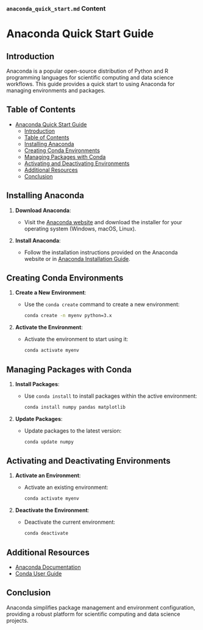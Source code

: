 ### `anaconda_quick_start.md` Content


# Anaconda Quick Start Guide

## Introduction

Anaconda is a popular open-source distribution of Python and R programming languages for scientific computing and data science workflows. This guide provides a quick start to using Anaconda for managing environments and packages.

## Table of Contents

- [Anaconda Quick Start Guide](#anaconda-quick-start-guide)
  - [Introduction](#introduction)
  - [Table of Contents](#table-of-contents)
  - [Installing Anaconda](#installing-anaconda)
  - [Creating Conda Environments](#creating-conda-environments)
  - [Managing Packages with Conda](#managing-packages-with-conda)
  - [Activating and Deactivating Environments](#activating-and-deactivating-environments)
  - [Additional Resources](#additional-resources)
  - [Conclusion](#conclusion)

## Installing Anaconda

1. **Download Anaconda**:
   - Visit the [Anaconda website](https://www.anaconda.com/products/individual) and download the installer for your operating system (Windows, macOS, Linux).

2. **Install Anaconda**:
   - Follow the installation instructions provided on the Anaconda website or in [Anaconda Installation Guide](../installation/anaconda_installation.md).

## Creating Conda Environments

1. **Create a New Environment**:
   - Use the `conda create` command to create a new environment:
     ```bash
     conda create -n myenv python=3.x
     ```

2. **Activate the Environment**:
   - Activate the environment to start using it:
     ```bash
     conda activate myenv
     ```

## Managing Packages with Conda

1. **Install Packages**:
   - Use `conda install` to install packages within the active environment:
     ```bash
     conda install numpy pandas matplotlib
     ```

2. **Update Packages**:
   - Update packages to the latest version:
     ```bash
     conda update numpy
     ```

## Activating and Deactivating Environments

1. **Activate an Environment**:
   - Activate an existing environment:
     ```bash
     conda activate myenv
     ```

2. **Deactivate the Environment**:
   - Deactivate the current environment:
     ```bash
     conda deactivate
     ```

## Additional Resources

- [Anaconda Documentation](https://docs.anaconda.com/)
- [Conda User Guide](https://docs.conda.io/projects/conda/en/latest/user-guide/index.html)

## Conclusion

Anaconda simplifies package management and environment configuration, providing a robust platform for scientific computing and data science projects.

